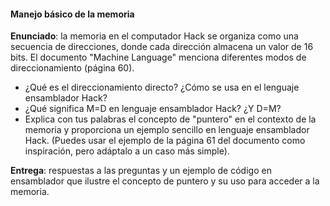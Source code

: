 #### Manejo básico de la memoria

**Enunciado**: la memoria en el computador Hack se organiza como una secuencia de direcciones, donde cada dirección almacena un valor de 16 bits. El documento "Machine Language" menciona diferentes modos de direccionamiento (página 60).

- ¿Qué es el direccionamiento directo? ¿Cómo se usa en el lenguaje ensamblador Hack?
- ¿Qué significa M=D en lenguaje ensamblador Hack? ¿Y D=M?
- Explica con tus palabras el concepto de "puntero" en el contexto de la memoria y proporciona un ejemplo sencillo en lenguaje ensamblador Hack. (Puedes usar el ejemplo de la página 61 del documento como inspiración, pero adáptalo a un caso más simple).

**Entrega**: respuestas a las preguntas y un ejemplo de código en ensamblador que ilustre el concepto de puntero y su uso para acceder a la memoria.
